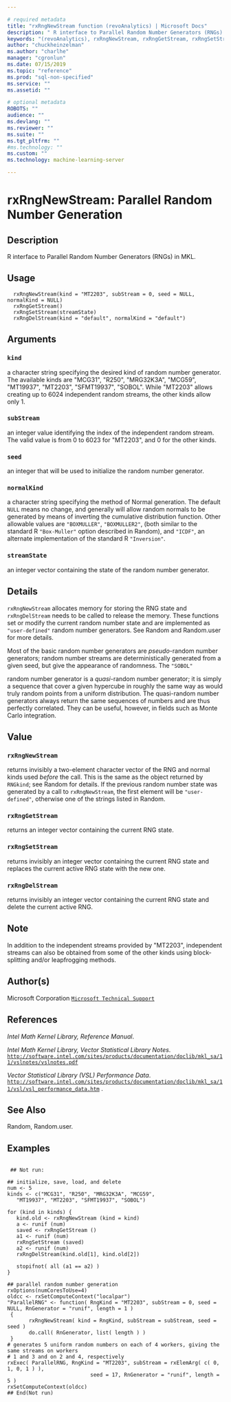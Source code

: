 ```yaml
--- 

# required metadata 
title: "rxRngNewStream function (revoAnalytics) | Microsoft Docs" 
description: " R interface to Parallel Random Number Generators (RNGs) in MKL. " 
keywords: "(revoAnalytics), rxRngNewStream, rxRngGetStream, rxRngSetStream, rxRngDelStream, distribution, sysdata" 
author: "chuckheinzelman"
ms.author: "charlhe" 
manager: "cgronlun" 
ms.date: 07/15/2019
ms.topic: "reference" 
ms.prod: "sql-non-specified"
ms.service: "" 
ms.assetid: "" 

# optional metadata 
ROBOTS: "" 
audience: "" 
ms.devlang: "" 
ms.reviewer: "" 
ms.suite: "" 
ms.tgt_pltfrm: "" 
#ms.technology: "" 
ms.custom: "" 
ms.technology: machine-learning-server

--- 
```






 # rxRngNewStream:  Parallel Random Number Generation  
 ## Description

R interface to Parallel Random Number Generators (RNGs) in MKL.


 ## Usage

```   
  rxRngNewStream(kind = "MT2203", subStream = 0, seed = NULL, normalKind = NULL)
  rxRngGetStream()
  rxRngSetStream(streamState)
  rxRngDelStream(kind = "default", normalKind = "default")

```

 ## Arguments



 ### `kind`
  a character string specifying the desired kind of random number generator. The available kinds are "MCG31", "R250", "MRG32K3A", "MCG59",  "MT19937", "MT2203", "SFMT19937", "SOBOL".  While "MT2203" allows creating up to 6024 independent random streams,  the other kinds allow only 1. 


 ### `subStream`
  an integer value identifying the index of the independent random stream. The valid value is from 0 to 6023 for "MT2203", and 0 for the other kinds. 


 ### `seed`
  an integer that will be used to initialize the random number generator. 


 ### `normalKind`
  a character string specifying the method of Normal generation. The default `NULL` means no change, and generally will allow random normals to be generated by means of inverting the cumulative distribution function. Other allowable values are `"BOXMULLER"`, `"BOXMULLER2"`, (both similar to the standard R `"Box-Muller"` option described in Random), and  `"ICDF"`, an alternate implementation of the standard R `"Inversion"`. 


 ### `streamState`
  an integer vector containing the state of the random number generator. 



 ## Details

`rxRngNewStream` allocates memory for storing the RNG state and 
`rxRngDelStream` needs to be called to release the memory. These functions
set or modify the current random number state and are implemented as 
`"user-defined"` random number generators. See Random
and Random.user for more details.

Most of the basic random number generators are *pseudo*-random number
generators; random number streams are deterministically generated from a given 
seed, but give the appearance of randomness. The `"SOBOL"` 

random number generator is a *quasi*-random number 
generator; it is simply a sequence that cover a given hypercube in
roughly the same way as would truly random points from a uniform
distribution. The quasi-random number generators always return the
same sequences of numbers and are thus perfectly correlated. They can
be useful, however, in fields such as Monte Carlo integration.


 ## Value


### `rxRngNewStream`
 returns invisibly a two-element character vector of  the RNG and normal kinds used *before* the call. This is the same as the object returned by `RNGkind`; see Random for details. If the previous random  number state was generated by a call to `rxRngNewStream`, the first element will be `"user-defined"`, otherwise one of the strings listed in Random. 


### `rxRngGetStream`
 returns an integer vector containing the current RNG state.


### `rxRngSetStream`
 returns invisibly an integer vector containing the current RNG state and replaces the current active RNG state with the new one.


### `rxRngDelStream`
 returns invisibly an integer vector containing the current RNG state and delete the current active RNG.


 ## Note

In addition to the independent streams provided by "MT2203",
independent streams can also be obtained from some of the other kinds
using block-splitting and/or leapfrogging methods.


 ## Author(s)

Microsoft Corporation [`Microsoft Technical Support`](https://go.microsoft.com/fwlink/?LinkID=698556&clcid=0x409)



 ## References

*Intel Math Kernel Library, Reference Manual*.

*Intel Math Kernel Library, Vector Statistical Library Notes*.
[`http://software.intel.com/sites/products/documentation/doclib/mkl_sa/11/vslnotes/vslnotes.pdf`](http://software.intel.com/sites/products/documentation/doclib/mkl_sa/11/vslnotes/vslnotes.pdf)


*Vector Statistical Library (VSL) Performance Data*.
[`http://software.intel.com/sites/products/documentation/doclib/mkl_sa/11/vsl/vsl_performance_data.htm`](http://software.intel.com/sites/products/documentation/doclib/mkl_sa/11/vsl/vsl_performance_data.htm)
.


 ## See Also

Random, Random.user.

 ## Examples

 ```

  ## Not run:

## initialize, save, load, and delete
num <- 5
kinds <- c("MCG31", "R250", "MRG32K3A", "MCG59",  
    "MT19937", "MT2203", "SFMT19937", "SOBOL")

for (kind in kinds) {
    kind.old <- rxRngNewStream (kind = kind)
    a <- runif (num)
    saved <- rxRngGetStream ()
    a1 <- runif (num)
    rxRngSetStream (saved)
    a2 <- runif (num)
    rxRngDelStream(kind.old[1], kind.old[2])

    stopifnot( all (a1 == a2) )
}

## parallel random number generation
rxOptions(numCoresToUse=4)
oldcc <- rxSetComputeContext("localpar")
"ParallelRNG" <- function( RngKind = "MT2203", subStream = 0, seed = NULL, RnGenerator = "runif", length = 1 )
  {
        rxRngNewStream( kind = RngKind, subStream = subStream, seed = seed )
        do.call( RnGenerator, list( length ) )
  }
# generates 5 uniform random numbers on each of 4 workers, giving the same streams on workers
# 1 and 3 and on 2 and 4, respectively
rxExec( ParallelRNG, RngKind = "MT2203", subStream = rxElemArg( c( 0, 1, 0, 1 ) ),
                            seed = 17, RnGenerator = "runif", length = 5 )
rxSetComputeContext(oldcc)
 ## End(Not run) 
```



